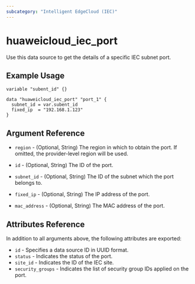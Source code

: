 ```yaml
---
subcategory: "Intelligent EdgeCloud (IEC)"
---
```


# huaweicloud_iec_port

Use this data source to get the details of a specific IEC subnet port.

## Example Usage

```hcl
variable "subent_id" {}

data "huaweicloud_iec_port" "port_1" {
  subnet_id = var.subent_id
  fixed_ip  = "192.168.1.123"
}
```

## Argument Reference

* `region` - (Optional, String) The region in which to obtain the port.
  If omitted, the provider-level region will be used.

* `id` - (Optional, String) The ID of the port.

* `subnet_id` - (Optional, String) The ID of the subnet which the port belongs to.

* `fixed_ip` - (Optional, String) The IP address of the port.

* `mac_address` - (Optional, String) The MAC address of the port.

## Attributes Reference

In addition to all arguments above, the following attributes are exported:

* `id` - Specifies a data source ID in UUID format.
* `status` - Indicates the status of the port.
* `site_id` - Indicates the ID of the IEC site.
* `security_groups` - Indicates the list of security group IDs applied on the port.
